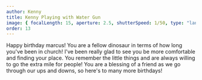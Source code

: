 ```yaml
---
author: Kenny
title: Kenny Playing with Water Gun
image: { focalLength: 15, aperture: 2.5, shutterSpeed: 1/50, type: "landscape" }
order: 13
---
```


Happy birthday marcus!
You are a fellow dinosaur in terms of how long you've been in church! I've been really glad to see you be more comfortable and finding your place. You remember the little things and are always willing to go the extra mile for people! You are a blessing of a friend as we go through our ups and downs, so here's to many more birthdays!

